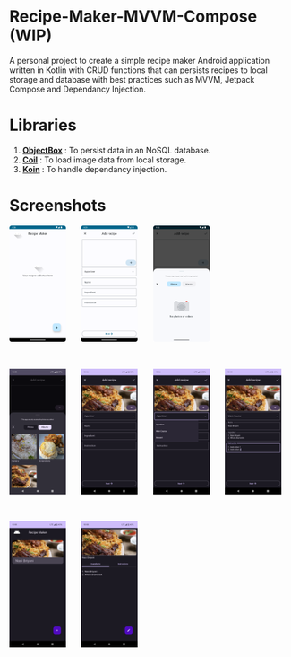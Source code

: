 # Recipe-Maker-MVVM-Compose (WIP)
A personal project to create a simple recipe maker Android application written in Kotlin with CRUD functions that can persists recipes to local storage and database with best practices such as MVVM, Jetpack Compose and Dependancy Injection.

# Libraries
1. <a href="https://github.com/objectbox/objectbox-java"><strong>ObjectBox</strong></a> : To persist data in an NoSQL database.
2. <a href="https://github.com/coil-kt/coil"><strong>Coil</strong></a> : To load image data from local storage.
3. <a href="https://github.com/InsertKoinIO/koin"><strong>Koin</strong></a> : To handle dependancy injection.

# Screenshots
<p>
  <img src="screenshots/Recipe-Maker-MVVM-Compose-Img-1.png" width=20% height=20%>
  &nbsp; &nbsp; &nbsp;
  <img src="screenshots/Recipe-Maker-MVVM-Compose-Img-2.png" width=20% height=20%>
  &nbsp; &nbsp; &nbsp;
  <img src="screenshots/Recipe-Maker-MVVM-Compose-Img-3.png" width=20% height=20%>
</p>
<br>
<p>
  <img src="screenshots/Screenshot_20230519-100547.png" width=20% height=20%>
  &nbsp; &nbsp; &nbsp;
  <img src="screenshots/Screenshot_20230519-100601.png" width=20% height=20%>
  &nbsp; &nbsp; &nbsp;
  <img src="screenshots/Screenshot_20230519-100614.png" width=20% height=20%>
  &nbsp; &nbsp; &nbsp;
  <img src="screenshots/Screenshot_20230519-100813.png" width=20% height=20%>
</p>
<br>
<P>
  <img src="screenshots/Screenshot_20230519-100822.png" width=20% height=20%>
  &nbsp; &nbsp; &nbsp;
  <img src="screenshots/Screenshot_20230519-100833.png" width=20% height=20%>
</p>

